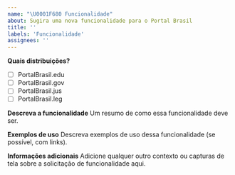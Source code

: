 ```yaml
---
name: "\U0001F680 Funcionalidade"
about: Sugira uma nova funcionalidade para o Portal Brasil
title: ''
labels: 'Funcionalidade'
assignees: ''
---
```


**Quais distribuições?**

- [ ] PortalBrasil.edu
- [ ] PortalBrasil.gov
- [ ] PortalBrasil.jus
- [ ] PortalBrasil.leg

**Descreva a funcionalidade**
Um resumo de como essa funcionalidade deve ser.

**Exemplos de uso**
Descreva exemplos de uso dessa funcionalidade (se possível, com links).

**Informações adicionais**
Adicione qualquer outro contexto ou capturas de tela sobre a solicitação de funcionalidade aqui.
